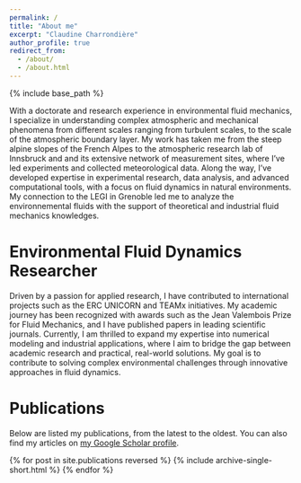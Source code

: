 ```yaml
---
permalink: /
title: "About me"
excerpt: "Claudine Charrondière"
author_profile: true
redirect_from: 
  - /about/
  - /about.html
---
```


{% include base_path %}

With a doctorate and research experience in environmental fluid mechanics, I specialize in understanding complex atmospheric and mechanical phenomena from different scales ranging from turbulent scales, to the scale of the atmospheric boundary layer. My work has taken me from the steep alpine slopes of the French Alpes to the atmospheric research lab of Innsbruck and and its extensive network of measurement sites, where I’ve led experiments and collected meteorological data. Along the way, I’ve developed expertise in experimental research, data analysis, and advanced computational tools, with a focus on fluid dynamics in natural environments. My connection to the LEGI in Grenoble led me to analyze the environnemental fluids with the support of theoretical and industrial fluid mechanics knowledges. 

Environmental Fluid Dynamics Researcher
======
Driven by a passion for applied research, I have contributed to international projects such as the ERC UNICORN and TEAMx initiatives. My academic journey has been recognized with awards such as the Jean Valembois Prize for Fluid Mechanics, and I have published papers in leading scientific journals.
Currently, I am thrilled to expand my expertise into numerical modeling and industrial applications, where I aim to bridge the gap between academic research and practical, real-world solutions. My goal is to contribute to solving complex environmental challenges through innovative approaches in fluid dynamics.


Publications
======
Below are listed my publications, from the latest to the oldest. You can also find my articles on [my Google Scholar profile](https://scholar.google.com/citations?user=dYquXRYAAAAJ).

{% for post in site.publications reversed %}
  {% include archive-single-short.html %}
{% endfor %}

